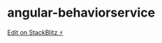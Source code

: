 # angular-behaviorservice

[Edit on StackBlitz ⚡️](https://stackblitz.com/edit/angular-behaviorservice)